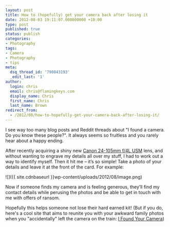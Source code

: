 ```yaml
---
layout: post
title: How to (hopefully) get your camera back after losing it
date: 2012-08-03 19:11:07.000000000 +10:00
type: post
published: true
status: publish
categories:
- Photography
tags:
- Camera
- Photography
- tips
meta:
  dsq_thread_id: '790843193'
  _edit_last: '1'
author:
  login: chris
  email: chris@flamingkeys.com
  display_name: Chris
  first_name: Chris
  last_name: Brown
redirect_from:
  - /2012/08/how-to-hopefully-get-your-camera-back-after-losing-it/
---
```

I see way too many blog posts and Reddit threads about "I found a camera. Do you know these people?". It always seems so fruitless and you rarely hear about a happy ending.

After recently acquiring a shiny new [Canon 24-105mm f/4L USM](http://www.canon.com.au/For-You/Camera-Lenses/EF24-105mm-f4L-IS-USM-Lens) lens, and without wanting to engrave my details all over my stuff, I had to work out a way to identify myself. Then it hit me – it’s so simple! Take a photo of your details and leave it at the front of the card. For example:

![]({{ site.cdnbaseurl }}wp-content/uploads/2012/08/image.png)

Now if someone finds my camera and is feeling generous, they’ll find my contact details while perusing the photos and be able to get in touch with me with offers of ransom.

Hopefully this helps someone not lose their hard earned kit! (But if you do, here's a cool site that aims to reunite you with your awkward family photos when you "accidentally" left the camera on the train: [I Found Your Camera](https://www.ifoundyourcamera.net/))
